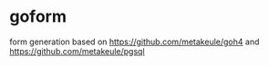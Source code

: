 goform
======

form generation based on https://github.com/metakeule/goh4 and https://github.com/metakeule/pgsql